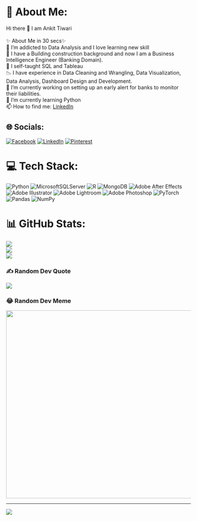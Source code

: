 # 💫 About Me:
Hi there 👋 I am Ankit Tiwari<br><br>✨ About Me in 30 secs✨<br>👀 I’m addicted to Data Analysis and I love learning new skill<br>💉 I have a Building construction background and now I am a Business Intelligence Engineer (Banking Domain).<br>🌱 I self-taught SQL and Tableau<br>📉 I have experience in Data Cleaning and Wrangling, Data Visualization, Data Analysis, Dashboard Design and Development.<br>🔭 I’m currently working on setting up an early alert for banks to monitor their liabilities.<br>🌱 I’m currently learning Python<br>📫 How to find me: [LinkedIn](https://www.linkedin.com/in/ankittiwari2597/)<br>


## 🌐 Socials:
[![Facebook](https://img.shields.io/badge/Facebook-%231877F2.svg?logo=Facebook&logoColor=white)](https://facebook.com/tankit2597) [![LinkedIn](https://img.shields.io/badge/LinkedIn-%230077B5.svg?logo=linkedin&logoColor=white)](https://linkedin.com/in/ankittiwari2597) [![Pinterest](https://img.shields.io/badge/Pinterest-%23E60023.svg?logo=Pinterest&logoColor=white)](https://pinterest.com/tanimesh71) 

# 💻 Tech Stack:
![Python](https://img.shields.io/badge/python-3670A0?style=for-the-badge&logo=python&logoColor=ffdd54) ![MicrosoftSQLServer](https://img.shields.io/badge/Microsoft%20SQL%20Sever-CC2927?style=for-the-badge&logo=microsoft%20sql%20server&logoColor=white) ![R](https://img.shields.io/badge/r-%23276DC3.svg?style=for-the-badge&logo=r&logoColor=white) ![MongoDB](https://img.shields.io/badge/MongoDB-%234ea94b.svg?style=for-the-badge&logo=mongodb&logoColor=white) ![Adobe After Effects](https://img.shields.io/badge/Adobe%20After%20Effects-9999FF.svg?style=for-the-badge&logo=Adobe%20After%20Effects&logoColor=white) ![Adobe Illustrator](https://img.shields.io/badge/adobeillustrator-%23FF9A00.svg?style=for-the-badge&logo=adobeillustrator&logoColor=white) ![Adobe Lightroom](https://img.shields.io/badge/Adobe%20Lightroom-31A8FF.svg?style=for-the-badge&logo=Adobe%20Lightroom&logoColor=white) ![Adobe Photoshop](https://img.shields.io/badge/adobephotoshop-%2331A8FF.svg?style=for-the-badge&logo=adobephotoshop&logoColor=white) ![PyTorch](https://img.shields.io/badge/PyTorch-%23EE4C2C.svg?style=for-the-badge&logo=PyTorch&logoColor=white) ![Pandas](https://img.shields.io/badge/pandas-%23150458.svg?style=for-the-badge&logo=pandas&logoColor=white) ![NumPy](https://img.shields.io/badge/numpy-%23013243.svg?style=for-the-badge&logo=numpy&logoColor=white)
# 📊 GitHub Stats:
![](https://github-readme-stats.vercel.app/api?username=Tankit2597&theme=dark&hide_border=false&include_all_commits=false&count_private=false)<br/>
![](https://github-readme-streak-stats.herokuapp.com/?user=Tankit2597&theme=dark&hide_border=false)<br/>
![](https://github-readme-stats.vercel.app/api/top-langs/?username=Tankit2597&theme=dark&hide_border=false&include_all_commits=false&count_private=false&layout=compact)

### ✍️ Random Dev Quote
![](https://quotes-github-readme.vercel.app/api?type=horizontal&theme=radical)

### 😂 Random Dev Meme
<img src="https://rm.up.railway.app/" width="512px"/>

---
[![](https://visitcount.itsvg.in/api?id=Tankit2597&icon=6&color=0)](https://visitcount.itsvg.in)

<!-- Proudly created with GPRM ( https://gprm.itsvg.in ) -->
